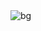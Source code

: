 <!-- # <div align="center"> [![Typing SVG](https://readme-typing-svg.herokuapp.com?font=Fira+Code&pause=1000&color=FFFFFF&width=230&lines=Arzybek+Bekmuratov)](https://git.io/typing-svg) </div> -->
<!-- <p align="center"> 💼 FrontEnd Engineer at <a href='https://github.com/mypeaksoft'>Peaksoft</a></p> -->

<!--## <h3 align="center">💻Tech Stack</h3>
<p align="left">
  <img align="center" src="https://www.vectorlogo.zone/logos/reactjs/reactjs-ar21.svg" alt="react"/>
  <img align="center" src="https://www.vectorlogo.zone/logos/w3_html5/w3_html5-ar21.svg" alt="html"/>
  <img align="center" width="120px" height="40px" src="https://upload.wikimedia.org/wikipedia/commons/3/30/Redux_Logo.png" alt="redux"/>
  <img align="center" src="https://www.vectorlogo.zone/logos/w3_css/w3_css-ar21.svg" alt="css"/>
  <img align="center" src="https://www.vectorlogo.zone/logos/docker/docker-ar21.svg" alt="Docker"/>
  <img align="center" src="https://www.vectorlogo.zone/logos/javascript/javascript-ar21.svg" alt="js"/>
  <img align="center" src="https://www.vectorlogo.zone/logos/npmjs/npmjs-ar21.svg" alt="NPM"/>
  <img align="center" src="https://www.vectorlogo.zone/logos/firebase/firebase-ar21.svg" alt="firebase"/>
  <img width="90px" height="90px" align="center" src="https://www.styled-components.com/atom.png" alt="sc"/>
  <img align="center" src="https://www.vectorlogo.zone/logos/github/github-ar21.svg" alt="git"/>
  <img align="center" width="150px" height="100px" src="https://miro.medium.com/max/1400/1*Smbj_VLH7JRp9GhLaKyiUQ.png" alt="MUI"/>
  <img align="center" src="https://www.vectorlogo.zone/logos/eslint/eslint-ar21.svg" alt="eslint"/>
  <img width="100px" height="50px" align="center" src="https://upload.wikimedia.org/wikipedia/commons/thumb/8/8e/Nextjs-logo.svg/800px-Nextjs-logo.svg.png" alt="nextjs"/>
  <img align="center" src="https://www.vectorlogo.zone/logos/circleci/circleci-ar21.svg"/>
</p>
-->
<img align="center" src="https://raw.githubusercontent.com/azat-io/azat-io/main/misc/background.webp" alt="bg"/>

<!-- ![ARZYBEK's GitHub stats](https://github-readme-stats.vercel.app/api?username=arzybekb&count_private=true) -->
<!--[![Top Langs](https://github-readme-stats.vercel.app/api/top-langs/?username=arzybekb&layout=compact)](https://github.com/anuraghazra/github-readme-stats)-->
<!--
**arzybekb/arzybekb** is a ✨ _special_ ✨ repository because its `README.md` (this file) appears on your GitHub profile.

Here are some ideas to get you started:

- 🔭 I’m currently working on ...
- 🌱 I’m currently learning ...
- 👯 I’m looking to collaborate on ...
- 🤔 I’m looking for help with ...
- 💬 Ask me about ...
- 📫 How to reach me: ...
- 😄 Pronouns: ...
- ⚡ Fun fact: ...
-->
